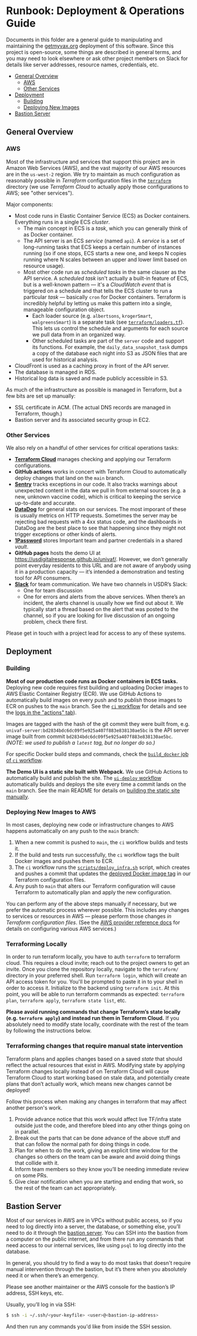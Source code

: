 # Runbook: Deployment & Operations Guide

Documents in this folder are a general guide to manipulating and maintaining the [getmyvax.org](https://getmyvax.org) deployment of this software. Since this project is open-source, some things are described in general terms, and you may need to look elsewhere or ask other project members on Slack for details like server addresses, resource names, credentials, etc.

- [General Overview](#general-overview)
    - [AWS](#aws)
    - [Other Services](#other-services)
- [Deployment](#deployment)
    - [Building](#building)
    - [Deploying New Images](#deploying-new-images-to-aws)
- [Bastion Server](#bastion-server)


## General Overview

### AWS

Most of the infrastructure and services that support this project are in Amazon Web Services (AWS), and the vast majority of our AWS resources are in the `us-west-2` region. We try to maintain as much configuration as reasonably possible in *Terraform* configuration files in the [`terraform`](../../terraform) directory (we use *Terraform Cloud* to actually apply those configurations to AWS; see "other services").

Major components:

- Most code runs in Elastic Container Service (ECS) as Docker containers. Everything runs in a single ECS *cluster*.
    - The main concept in ECS is a *task*, which you can generally think of as Docker container.
    - The API server is an ECS *service* (named `api`). A *service* is a set of long-running tasks that ECS keeps a certain number of instances running (so if one stops, ECS starts a new one, and keeps N copies running where N scales between an upper and lower limit based on resource usage).
    - Most other code run as *scheduled tasks* in the same clauser as the API service. A *scheduled task* isn't actually a built-in feature of ECS, but is a well-known pattern — it's a *CloudWatch event* that is triggered on a schedule and that tells the ECS cluster to run a particular *task* — basically `cron` for Docker containers. Terraform is incredibly helpful by letting us make this pattern into a single, manageable configuration object.
        - Each loader source (e.g. `albertsons`, `krogerSmart`, `walgreensSmart`) is a separate task (see [`terraform/loaders.tf`](../../terraform/loaders.tf)). This lets us control the schedule and arguments for each source we pull data from in an organized way.
        - Other scheduled tasks are part of the `server` code and support its functions. For example, the `daily_data_snapshot_task` dumps a copy of the database each night into S3 as JSON files that are used for historical analysis.
- CloudFront is used as a caching proxy in front of the API server.
- The database is managed in RDS.
- Historical log data is saved and made publicly accessible in S3.

As much of the infrastructure as possible is managed in Terraform, but a few bits are set up manually:

- SSL certificate in ACM. (The actual DNS records are managed in Terraform, though.)
- Bastion server and its associated security group in EC2.


### Other Services

We also rely on a handful of other services for critical operations tasks:

- **[Terraform Cloud][terraform-cloud]** manages checking and applying our Terraform configurations.
- **GitHub actions** works in concert with Terraform Cloud to automatically deploy changes that land on the `main` branch.
- **[Sentry][sentry]** tracks exceptions in our code. It also tracks warnings about unexpected content in the data we pull in from external sources (e.g. a new, unknown vaccine code), which is critical to keeping the service up-to-date and accurate.
- **[DataDog][]** for general stats on our services. The most imporant of these is usually metrics on HTTP requests. Sometimes the server may be rejecting bad requests with a 4xx status code, and the dashboards in DataDog are the best place to see that happening since they might not trigger exceptions or other kinds of alerts.
- **[1Password][1pw]** stores Important team and partner credentials in a shared *vault*.
- **GitHub pages** hosts the demo UI at https://usdigitalresponse.github.io/univaf/. However, we don’t generally point everyday residents to this URL and are not aware of anybody using it in a production capacity — it’s intended a demonstration and testing tool for API consumers.
- **[Slack][slack-usdr]** for team communication. We have two channels in USDR’s Slack:
    - One for team discussion
    - One for errors and alerts from the above services. When there’s an incident, the alerts channel is usually how we find out about it. We typically start a thread based on the alert that was posted to the channel, so if you are looking for live discussion of an ongoing problem, check there first.

Please get in touch with a project lead for access to any of these systems.


## Deployment

### Building

**Most of our production code runs as Docker containers in ECS tasks.** Deploying new code requires first building and uploading Docker images to AWS Elastic Container Registry (ECR). We use GitHub Actions to automatically build images on every push and to *publish* those images to ECR on pushes to the `main` branch. See the [`ci` workflow][workflow-ci] for details and see the [logs in the "actions" tab][workflow-ci-runs]).

Images are tagged with the hash of the git commit they were built from, e.g. `univaf-server:bd2834bdc6dc09f5e925a407f883e838130ae5bc` is the API server image built from commit `bd2834bdc6dc09f5e925a407f883e838130ae5bc`. *(NOTE: we used to publish a `latest` tag, but no longer do so.)*

For specific Docker build steps and commands, check the [`build_docker` job of `ci` workflow][workflow-ci].

**The Demo UI is a static site built with Webpack.** We use GitHub Actions to automatically build and publish the site. The [`ui-deploy` workflow][workflow-ui-deploy] automatically builds and deploys the site every time a commit lands on the `main` branch. See the main README for details on [building the static site manually](../../README.md#building-and-viewing-the-ui).


### Deploying New Images to AWS

In most cases, deploying new code or infrastructure changes to AWS happens automatically on any push to the `main` branch:

1. When a new commit is pushed to `main`, the `ci` workflow builds and tests it.
2. If the build and tests run successfully, the `ci` workflow tags the built Docker images and pushes them to ECR.
3. The `ci` workflow runs the [`scripts/deploy_infra.sh`](../../scripts/deploy_infra.sh) script, which creates and pushes a commit that updates the [deployed Docker image tag](../../terraform/server_deploy.tf.json) in our Terraform configuration files.
4. Any push to `main` that alters our Terraform configuration will cause Terraform to automatically plan and apply the new configuration.

You can perform any of the above steps manually if necessary, but we prefer the automatic process wherever possible. This includes any changes to services or resources in AWS — please perform those changes *in Terraform configuration files*. (See the [AWS provider reference docs][terraform-aws-provider] for details on configuring various AWS services.)

### Terraforming Locally

In order to run terraform locally, you have to auth `terraform` to terraform cloud. This requires a cloud invite; reach out to the project owners to get an invite. Once you clone the repository locally, navigate to the `terraform/` directory in your preferred shell. Run `terraform login`, which will create an API access token for you. You'll be prompted to paste it in to your shell in order to access it. Initialize to the backend using `terraform init`. At this point, you will be able to run terraform commands as expected: `terraform plan`, `terraform apply`, `terraform state list`, etc.

**Please avoid running commands that change Terraform’s state locally (e.g. `terraform apply`) and instead run them in Terraform Cloud.** If you absolutely need to modify state locally, coordinate with the rest of the team by following the instructions below.

### Terraforming changes that require manual state intervention

Terraform plans and applies changes based on a saved *state* that should reflect the actual resources that exist in AWS. Modifying state by applying Terraform changes locally instead of on Terraform Cloud will cause Terraform Cloud to start working based on stale data, and potentially create plans that don’t actually work, which means new changes cannot be deployed!

Follow this process when making any changes in terraform that may affect another person's work.

1. Provide advance notice that this work would affect live TF/infra state outside just the code, and therefore bleed into any other things going on in parallel.
2. Break out the parts that can be done advance of the above stuff and that can follow the normal path for doing things in code.
3. Plan for when to do the work, giving an explicit time window for the changes so others on the team can be aware and avoid doing things that collide with it.
4. Inform team members so they know you’ll be needing immediate review on some PRs.
5. Give clear notification when you are starting and ending that work, so the rest of the team can act appropriately.


## Bastion Server

Most of our services in AWS are in VPCs without public access, so if you need to log directly into a server, the database, or something else, you’ll need to do it through the [bastion server][bastion-server]. You can SSH into the bastion from a computer on the public internet, and from there run any commands that need access to our internal services, like using `psql` to log directly into the database.

In general, you should try to find a way to do most tasks that doesn't require manual intervention through the bastion, but it’s there when you absolutely need it or when there’s an emergency.

Please see another maintainer or the AWS console for the bastion’s IP address, SSH keys, etc.

Usually, you’ll log in via SSH:

```sh
$ ssh -i ~/.ssh/<your-keyfile> <user>@<bastion-ip-address>
```

And then run any commands you'd like from inside the SSH session.


[terraform-cloud]: https://app.terraform.io/
[sentry]: https://sentry.io/
[datadog]: https://www.datadoghq.com/
[1pw]: https://1password.com/
[slack-usdr]: https://usdigitalresponse.slack.com/
[bastion-server]: https://en.wikipedia.org/wiki/Bastion_host
[terraform-aws-provider]: https://registry.terraform.io/providers/hashicorp/aws/latest/docs
[workflow-ci]: ../../.github/workflows/ci.yml
[workflow-ci-runs]: https://github.com/usdigitalresponse/univaf/actions/workflows/ci.yml
[workflow-ui-deploy]: ../../.github/workflows/ui-deploy.yml
